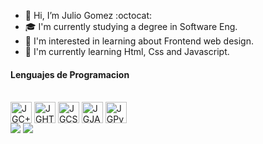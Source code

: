 - 👋 Hi, I’m Julio Gomez :octocat:
- :mortar_board: I'm currently studying a degree in Software Eng.
- 👀 I'm interested in learning about Frontend web design.
- 🌱 I'm currently learning Html, Css and Javascript.

<!---
GomJulio12/GomJulio12 is a ✨ special ✨ repository because its `README.md` (this file) appears on your GitHub profile.
You can click the Preview link to take a look at your changes.
--->
#### Lenguajes de Programacion
<div style = "Display: Online_Block"><br>
  <img align = "center" alt = "JGC++" height = "34" width "37" src="https://cdn.jsdelivr.net/gh/devicons/devicon/icons/cplusplus/cplusplus-original.svg" />
  <img align = "center" alt = "JGHTML" height = "34" width "37" src="https://cdn.jsdelivr.net/gh/devicons/devicon/icons/html5/html5-original-wordmark.svg" />
  <img align = "center" alt = "JGCSS" height = "34" width "37" src="https://cdn.jsdelivr.net/gh/devicons/devicon/icons/css3/css3-original-wordmark.svg" />
  <img align = "center" alt = "JGJAVA" height = "34" width "37" src="https://cdn.jsdelivr.net/gh/devicons/devicon/icons/java/java-original.svg" />
  <img align = "center" alt = "JGPython" height = "34" width "37" src="https://cdn.jsdelivr.net/gh/devicons/devicon/icons/python/python-original.svg" /> 
</div>

<div>
  <a href = "https://www.facebook.com/profile.php?id=100013374378408" target ="_blank"><img src = "https://img.shields.io/badge/Facebook-1877F2?style=for-the-badge&logo=facebook&logoColor=white" target ="_blank"></a>
  <a href = "mailto:gom_julio12@outlook.com" target ="_blank"><img src = "https://img.shields.io/badge/Microsoft_Outlook-0078D4?style=for-the-badge&logo=microsoft-outlook&logoColor=white" target ="_blank"></a>


</div>


